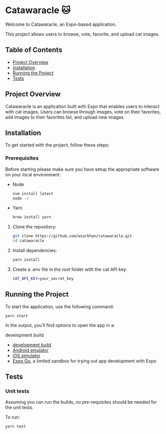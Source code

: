 # Catawaracle 🐱

Welcome to Catawaracle, an Expo-based application.

This project allows users to browse, vote, favorite, and upload cat images.


## Table of Contents

- [Project Overview](#project-overview)
- [Installation](#installation)
- [Running the Project](#running-the-project)
- [Tests](#tests)


## Project Overview

Catawaracle is an application built with Expo that enables users to interact with cat images. Users can browse through images, vote on their favorites, add images to their favorites list, and upload new images.

## Installation

To get started with the project, follow these steps:

### Prerequisites

Before starting please make sure you have setup the appropriate software on your local environment:

- Node
  ```sh
  nvm install latest
  node -v
  ```
- Yarn
  ```sh
  brew install yarn
  ```

1. Clone the repository:

   ```bash
   git clone https://github.com/wsarkhan/catawaracle.git
   cd catawaracle

2. Install dependencies:

   ```bash
   yarn install

3. Create a .env file in the root folder with the cat API key:
   ```bash
   CAT_API_KEY=your_secret_key

## Running the Project
To start the application, use the following command:

   ```
yarn start 
   ```

In the output, you'll find options to open the app in a:

development build
- [development build](https://docs.expo.dev/develop/development-builds/introduction/)
- [Android emulator](https://docs.expo.dev/workflow/android-studio-emulator/)
- [iOS simulator](https://docs.expo.dev/workflow/ios-simulator/)
- [Expo Go](https://expo.dev/go), a limited sandbox for trying out app development with Expo

## Tests

### Unit tests

Assuming you can run the builds, no pre-requisites should be needed for the unit tests.

To run:

```
yarn test
```
